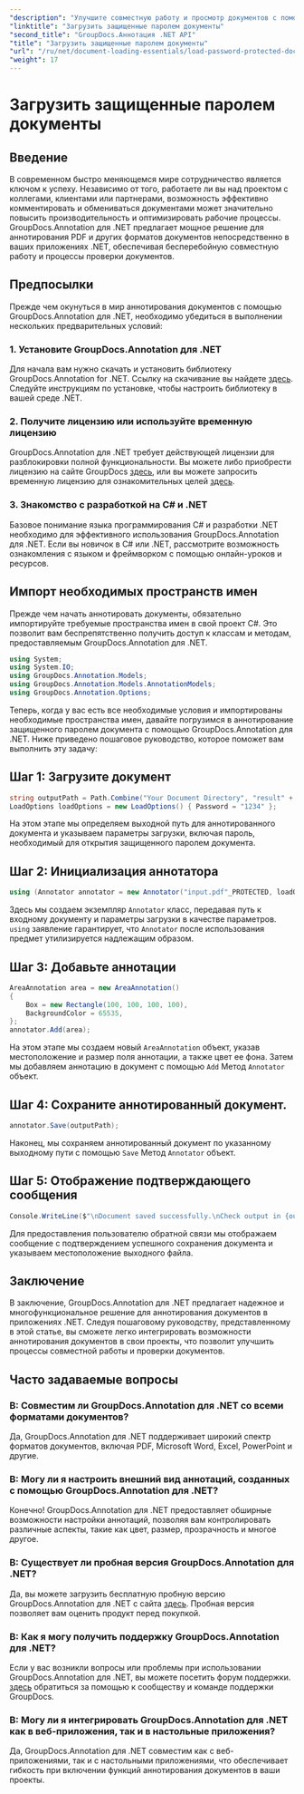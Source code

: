 ```yaml
---
"description": "Улучшите совместную работу и просмотр документов с помощью GroupDocs.Annotation для .NET. Аннотируйте PDF и многое другое легко в своих приложениях .NET."
"linktitle": "Загрузить защищенные паролем документы"
"second_title": "GroupDocs.Аннотация .NET API"
"title": "Загрузить защищенные паролем документы"
"url": "/ru/net/document-loading-essentials/load-password-protected-documents/"
"weight": 17
---
```


# Загрузить защищенные паролем документы

## Введение
В современном быстро меняющемся мире сотрудничество является ключом к успеху. Независимо от того, работаете ли вы над проектом с коллегами, клиентами или партнерами, возможность эффективно комментировать и обмениваться документами может значительно повысить производительность и оптимизировать рабочие процессы. GroupDocs.Annotation для .NET предлагает мощное решение для аннотирования PDF и других форматов документов непосредственно в ваших приложениях .NET, обеспечивая бесперебойную совместную работу и процессы проверки документов.
## Предпосылки
Прежде чем окунуться в мир аннотирования документов с помощью GroupDocs.Annotation для .NET, необходимо убедиться в выполнении нескольких предварительных условий:
### 1. Установите GroupDocs.Annotation для .NET
Для начала вам нужно скачать и установить библиотеку GroupDocs.Annotation for .NET. Ссылку на скачивание вы найдете [здесь](https://releases.groupdocs.com/annotation/net/). Следуйте инструкциям по установке, чтобы настроить библиотеку в вашей среде .NET.
### 2. Получите лицензию или используйте временную лицензию
GroupDocs.Annotation для .NET требует действующей лицензии для разблокировки полной функциональности. Вы можете либо приобрести лицензию на сайте GroupDocs [здесь](https://purchase.groupdocs.com/buy), или вы можете запросить временную лицензию для ознакомительных целей [здесь](https://purchase.groupdocs.com/temporary-license/).
### 3. Знакомство с разработкой на C# и .NET
Базовое понимание языка программирования C# и разработки .NET необходимо для эффективного использования GroupDocs.Annotation для .NET. Если вы новичок в C# или .NET, рассмотрите возможность ознакомления с языком и фреймворком с помощью онлайн-уроков и ресурсов.

## Импорт необходимых пространств имен
Прежде чем начать аннотировать документы, обязательно импортируйте требуемые пространства имен в свой проект C#. Это позволит вам беспрепятственно получить доступ к классам и методам, предоставляемым GroupDocs.Annotation для .NET.
```csharp
using System;
using System.IO;
using GroupDocs.Annotation.Models;
using GroupDocs.Annotation.Models.AnnotationModels;
using GroupDocs.Annotation.Options;
```

Теперь, когда у вас есть все необходимые условия и импортированы необходимые пространства имен, давайте погрузимся в аннотирование защищенного паролем документа с помощью GroupDocs.Annotation для .NET. Ниже приведено пошаговое руководство, которое поможет вам выполнить эту задачу:
## Шаг 1: Загрузите документ
```csharp
string outputPath = Path.Combine("Your Document Directory", "result" + Path.GetExtension("input.pdf"));
LoadOptions loadOptions = new LoadOptions() { Password = "1234" };
```
На этом этапе мы определяем выходной путь для аннотированного документа и указываем параметры загрузки, включая пароль, необходимый для открытия защищенного паролем документа.
## Шаг 2: Инициализация аннотатора
```csharp
using (Annotator annotator = new Annotator("input.pdf"_PROTECTED, loadOptions))
```
Здесь мы создаем экземпляр `Annotator` класс, передавая путь к входному документу и параметры загрузки в качестве параметров. `using` заявление гарантирует, что `Annotator` после использования предмет утилизируется надлежащим образом.
## Шаг 3: Добавьте аннотации
```csharp
AreaAnnotation area = new AreaAnnotation()
{
    Box = new Rectangle(100, 100, 100, 100),
    BackgroundColor = 65535,
};
annotator.Add(area);
```
На этом этапе мы создаем новый `AreaAnnotation` объект, указав местоположение и размер поля аннотации, а также цвет ее фона. Затем мы добавляем аннотацию в документ с помощью `Add` Метод `Annotator` объект.
## Шаг 4: Сохраните аннотированный документ.
```csharp
annotator.Save(outputPath);
```
Наконец, мы сохраняем аннотированный документ по указанному выходному пути с помощью `Save` Метод `Annotator` объект.
## Шаг 5: Отображение подтверждающего сообщения
```csharp
Console.WriteLine($"\nDocument saved successfully.\nCheck output in {outputPath}.");
```
Для предоставления пользователю обратной связи мы отображаем сообщение с подтверждением успешного сохранения документа и указываем местоположение выходного файла.

## Заключение
В заключение, GroupDocs.Annotation для .NET предлагает надежное и многофункциональное решение для аннотирования документов в приложениях .NET. Следуя пошаговому руководству, представленному в этой статье, вы сможете легко интегрировать возможности аннотирования документов в свои проекты, что позволит улучшить процессы совместной работы и проверки документов.
## Часто задаваемые вопросы
### В: Совместим ли GroupDocs.Annotation для .NET со всеми форматами документов?
Да, GroupDocs.Annotation для .NET поддерживает широкий спектр форматов документов, включая PDF, Microsoft Word, Excel, PowerPoint и другие.
### В: Могу ли я настроить внешний вид аннотаций, созданных с помощью GroupDocs.Annotation для .NET?
Конечно! GroupDocs.Annotation для .NET предоставляет обширные возможности настройки аннотаций, позволяя вам контролировать различные аспекты, такие как цвет, размер, прозрачность и многое другое.
### В: Существует ли пробная версия GroupDocs.Annotation для .NET?
Да, вы можете загрузить бесплатную пробную версию GroupDocs.Annotation для .NET с сайта [здесь](https://releases.groupdocs.com/). Пробная версия позволяет вам оценить продукт перед покупкой.
### В: Как я могу получить поддержку GroupDocs.Annotation для .NET?
Если у вас возникли вопросы или проблемы при использовании GroupDocs.Annotation для .NET, вы можете посетить форум поддержки. [здесь](https://forum.groupdocs.com/c/annotation/10) обратиться за помощью к сообществу и команде поддержки GroupDocs.
### В: Могу ли я интегрировать GroupDocs.Annotation для .NET как в веб-приложения, так и в настольные приложения?
Да, GroupDocs.Annotation для .NET совместим как с веб-приложениями, так и с настольными приложениями, что обеспечивает гибкость при включении функций аннотирования документов в ваши проекты.